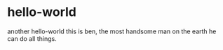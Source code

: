# hello-world
another hello-world
this is ben, the most handsome man on the earth
he can do all things.
